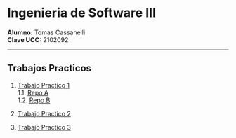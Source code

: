 # Ingenieria de Software III

**Alumno:** Tomas Cassanelli  
**Clave UCC:** 2102092

---

## Trabajos Practicos

1. [Trabajo Practico 1](TP01/trabajo-practico-01.md)<br>
   1.1. [Repo A](https://github.com/TomiCassanelli/TP01-RepoA)<br>
   1.2. [Repo B](https://github.com/TomiCassanelli/TP01-RepoB)<br>

2. [Trabajo Practico 2](TP02/trabajo-practico-02.md)<br>

3. [Trabajo Practico 3](TP03/trabajo-practico-03.md)<br>
